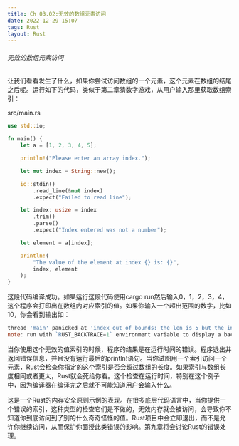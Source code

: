 ```yaml
---
title: Ch 03.02:无效的数组元素访问
date: 2022-12-29 15:07
tags: Rust
layout: Rust
---
```

###### 无效的数组元素访问

让我们看看发生了什么，如果你尝试访问数组的一个元素，这个元素在数组的结尾之后呢。运行如下的代码，类似于第二章猜数字游戏，从用户输入那里获取数组索引：

src/main.rs

```rust
use std::io;

fn main() {
    let a = [1, 2, 3, 4, 5];

    println!("Please enter an array index.");

    let mut index = String::new();

    io::stdin()
        .read_line(&mut index)
        .expect("Failed to read line");

    let index: usize = index
        .trim()
        .parse()
        .expect("Index entered was not a number");

    let element = a[index];

    println!(
        "The value of the element at index {} is: {}",
        index, element
    );
}
```

这段代码编译成功。如果运行这段代码使用cargo run然后输入0，1，2，3，4，这个程序会打印出在数组内对应索引的值。如果你输入一个超出范围的数字，比如10，你会看到输出如：

```powershell
thread 'main' panicked at 'index out of bounds: the len is 5 but the index is 10', src/main.rs:19:19
note: run with `RUST_BACKTRACE=1` environment variable to display a backtrace

```

当你使用这个无效的值索引的时候，程序的结果是在运行时间的错误。程序退出并返回错误信息，并且没有运行最后的println!语句。当你试图用一个索引访问一个元素，Rust会检查你指定的这个索引是否会超过数组的长度。如果索引与数组长度相同或者更大，Rust就会死给你看。这个检查在运行时间，特别在这个例子中，因为编译器在编译完之后就不可能知道用户会输入什么。

这是一个Rust的内存安全原则示例的表现。在很多底层代码语言中，当你提供一个错误的索引，这种类型的检查它们是不做的，无效内存就会被访问，会导致你不知道你到底访问到了别的什么奇奇怪怪的值。Rust项目中会立即退出，而不是允许你继续访问，从而保护你面授此类错误的影响。第九章将会讨论Rust的错误处理。

